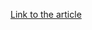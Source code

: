 [Link to the article](https://blog.malwarebytes.com/threat-analysis/2017/09/cve-2017-0199-used-to-deliver-modified-rms-agent-rat/)
